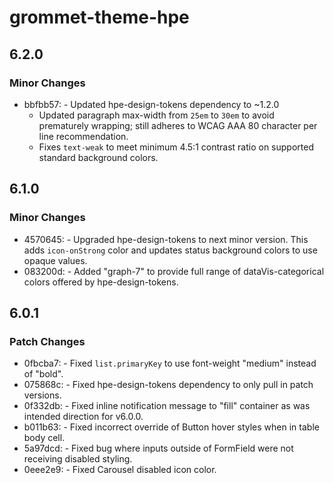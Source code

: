 # grommet-theme-hpe

## 6.2.0

### Minor Changes

- bbfbb57: - Updated hpe-design-tokens dependency to ~1.2.0
  - Updated paragraph max-width from `25em` to `30em` to avoid prematurely wrapping; still adheres to WCAG AAA 80 character per line recommendation.
  - Fixes `text-weak` to meet minimum 4.5:1 contrast ratio on supported standard background colors.

## 6.1.0

### Minor Changes

- 4570645: - Upgraded hpe-design-tokens to next minor version. This adds `icon-onStrong` color and updates status background colors to use opaque values.
- 083200d: - Added "graph-7" to provide full range of dataVis-categorical colors offered by hpe-design-tokens.

## 6.0.1

### Patch Changes

- 0fbcba7: - Fixed `list.primaryKey` to use font-weight "medium" instead of "bold".
- 075868c: - Fixed hpe-design-tokens dependency to only pull in patch versions.
- 0f332db: - Fixed inline notification message to "fill" container as was intended direction for v6.0.0.
- b011b63: - Fixed incorrect override of Button hover styles when in table body cell.
- 5a97dcd: - Fixed bug where inputs outside of FormField were not receiving disabled styling.
- 0eee2e9: - Fixed Carousel disabled icon color.
